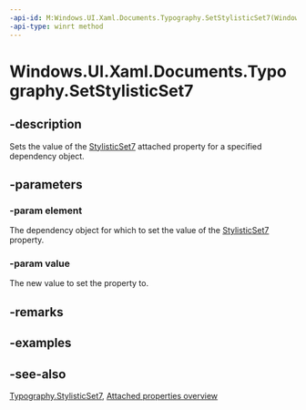 ```yaml
---
-api-id: M:Windows.UI.Xaml.Documents.Typography.SetStylisticSet7(Windows.UI.Xaml.DependencyObject,System.Boolean)
-api-type: winrt method
---
```


<!-- Method syntax
public void SetStylisticSet7(Windows.UI.Xaml.DependencyObject element, System.Boolean value)
-->

# Windows.UI.Xaml.Documents.Typography.SetStylisticSet7

## -description
Sets the value of the [StylisticSet7](typography_stylisticset7.md) attached property for a specified dependency object.



## -parameters
### -param element
The dependency object for which to set the value of the [StylisticSet7](typography_stylisticset7.md) property.

### -param value
The new value to set the property to.

## -remarks

## -examples

## -see-also

[Typography.StylisticSet7](typography_stylisticset7.md), [Attached properties overview](/windows/uwp/xaml-platform/attached-properties-overview)
